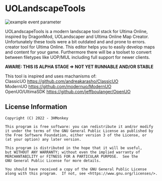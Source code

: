# UOLandscapeTools

![example event parameter](https://github.com/3HMonkey/UOLandscapeTools/workflows/.NET%20Core/badge.svg?branch=main)

UOLandscapeTools is a modern landscape tool stack for Ultima Online, inspired by DragonMod, UOLandscaper and Ultima Online Map Creator. Unfortunately these tools were a bit outdated and and prone to errors. creator tool for Ultima Online. This editor helps you to easily develop maps and content for your game. Furthermore there will be a toolset to convert between filetypes like UOP/MUL including full support for newer clients. 

**AWARE: THIS IS ALPHA STAGE => NOT YET RUNNABLE AND/OR STABLE**

This tool is inspired and uses machanisms of:  
ClassicUO https://github.com/andreakarasho/ClassicUO  
ModernUO https://github.com/modernuo/ModernUO  
OpenUO/UltimaSDK https://github.com/jeffboulanger/OpenUO  


## License Information
    Copyright (C) 2022 - 3HMonkey

    This program is free software: you can redistribute it and/or modify
    it under the terms of the GNU General Public License as published by
    the Free Software Foundation, either version 3 of the License, or
    (at your option) any later version.

    This program is distributed in the hope that it will be useful,
    but WITHOUT ANY WARRANTY; without even the implied warranty of
    MERCHANTABILITY or FITNESS FOR A PARTICULAR PURPOSE.  See the
    GNU General Public License for more details.

    You should have received a copy of the GNU General Public License
    along with this program.  If not, see <https://www.gnu.org/licenses/>.

